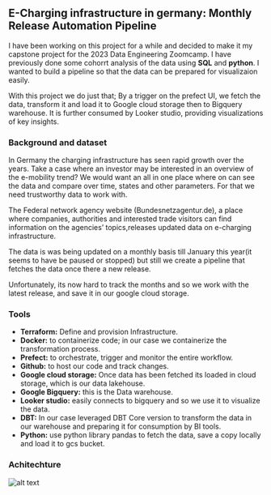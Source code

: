 ## E-Charging infrastructure in germany: Monthly Release Automation Pipeline
I have been  working on this project for a while and decided to make it my capstone project for the 2023 Data Engineering Zoomcamp. 
I have previously done some cohorrt analysis of the data using **SQL** and **python**.
I wanted to build  a pipeline so that the data can be prepared for visualizaion easily. 

With this project we do just that; By a trigger on the prefect UI, we fetch the data, 
transform it and load it to Google cloud storage then to Bigquery warehouse. 
It is further consumed by Looker studio, providing visualizations of key insights.

### Background and dataset
In Germany the charging infrastructure has seen rapid growth over the years.
Take a case where an investor may be interested in an overview of the e-mobility trend?
We would want an all in one place where on can see the data and compare over time, states and other parameters.
For that we need trustworthy data to work with.

The Federal network agency website (Bundesnetzagentur.de), a place where companies, authorities and interested trade visitors 
can find information on the agencies’ topics,releases updated data on e-charging infrastructure. 

The data is was being updated on a monthly basis till January this year(it seems to have be paused or stopped) but still we create a pipeline that fetches the data once there a new release.

Unfortunately, its now hard to track the months and so we work with the latest release, and save it in our google cloud storage.

### Tools
- **Terraform:** Define and provision Infrastructure.
- **Docker:** to containerize code; in our case we containerize the transformation process.
- **Prefect:** to orchestrate,  trigger and monitor the entire workflow.
- **Github:** to host our code and track changes.
- **Google cloud storage:** Once data has been fetched its loaded in cloud storage, which is our data lakehouse.
- **Google Bigquery:** this is the Data warehouse.
- **Looker studio:** easily connects to bigquery and so we use it to visualize the data.
- **DBT:** In our case leveraged DBT Core version to transform the data in our warehouse and preparing it for consumption by BI tools.
- **Python:** use python library pandas to fetch the data, save a copy locally and load it to gcs bucket.

### Achitechture
![alt text](image.jpg)

